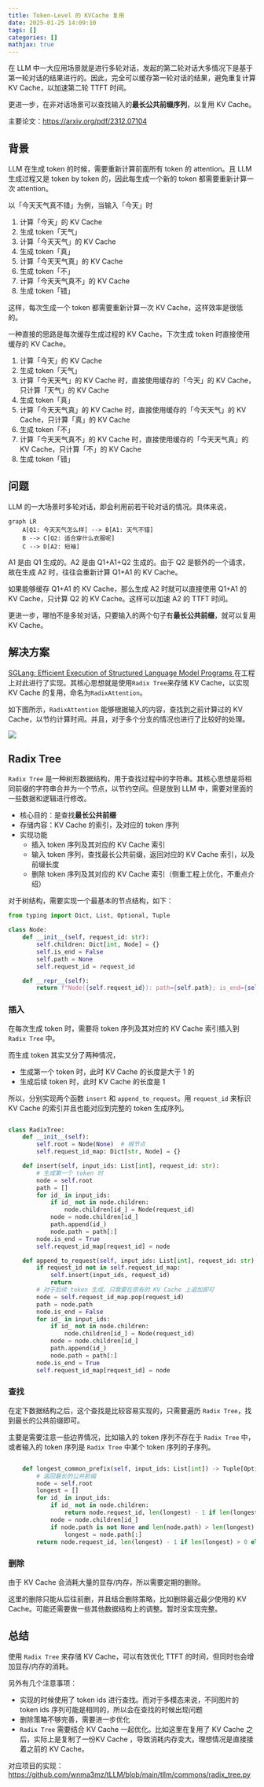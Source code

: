 ```yaml
---
title: Token-Level 的 KVCache 复用
date: 2025-01-25 14:09:10
tags: []
categories: []
mathjax: true
---
```


在 LLM 中一大应用场景就是进行多轮对话，发起的第二轮对话大多情况下是基于第一轮对话的结果进行的。因此，完全可以缓存第一轮对话的结果，避免重复计算 KV Cache，以加速第二轮 TTFT 时间。

更进一步，在非对话场景可以查找输入的**最长公共前缀序列**，以复用 KV Cache。

主要论文：https://arxiv.org/pdf/2312.07104

<!-- more -->

## 背景

LLM 在生成 token 的时候，需要重新计算前面所有 token 的 attention。且 LLM 生成过程又是 token by token 的，因此每生成一个新的 token 都需要重新计算一次 attention。

以「今天天气真不错」为例，当输入「今天」时

1. 计算「今天」的 KV Cache
2. 生成 token「天气」
3. 计算「今天天气」的 KV Cache
4. 生成 token「真」
5. 计算「今天天气真」的 KV Cache
6. 生成 token「不」
7. 计算「今天天气真不」的 KV Cache
8. 生成 token「错」

这样，每次生成一个 token 都需要重新计算一次 KV Cache，这样效率是很低的。

一种直接的思路是每次缓存生成过程的 KV Cache，下次生成 token 时直接使用缓存的 KV Cache。

1. 计算「今天」的 KV Cache
2. 生成 token「天气」
3. 计算「今天天气」的 KV Cache 时，直接使用缓存的「今天」的 KV Cache，只计算「天气」的 KV Cache
4. 生成 token「真」
5. 计算「今天天气真」的 KV Cache 时，直接使用缓存的「今天天气」的 KV Cache，只计算「真」的 KV Cache
6. 生成 token「不」
7. 计算「今天天气真不」的 KV Cache 时，直接使用缓存的「今天天气真」的 KV Cache，只计算「不」的 KV Cache
8. 生成 token「错」

## 问题

LLM 的一大场景时多轮对话，即会利用前若干轮对话的情况。具体来说，

```mermaid
graph LR
    A[Q1: 今天天气怎么样] --> B[A1: 天气不错]
    B --> C[Q2: 适合穿什么衣服呢]
    C --> D[A2: 短袖]
```

A1 是由 Q1 生成的。A2 是由 Q1+A1+Q2 生成的。由于 Q2 是额外的一个请求，故在生成 A2 时，往往会重新计算 Q1+A1 的 KV Cache。

如果能够缓存 Q1+A1 的 KV Cache，那么生成 A2 时就可以直接使用 Q1+A1 的 KV Cache，只计算 Q2 的 KV Cache。这样可以加速 A2 的 TTFT 时间。

更进一步，哪怕不是多轮对话，只要输入的两个句子有**最长公共前缀**，就可以复用 KV Cache。

## 解决方案

[SGLang: Efficient Execution of Structured Language Model Programs
](https://arxiv.org/pdf/2312.07104) 在工程上对此进行了实现。其核心思想就是使用`Radix Tree`来存储 KV Cache，以实现 KV Cache 的复用，命名为`RadixAttention`。

如下图所示，`RadixAttention` 能够根据输入的内容，查找到之前计算过的 KV Cache，以节约计算时间。并且，对于多个分支的情况也进行了比较好的处理。

![](https://raw.githubusercontent.com/wnma3mz/blog_posts/master/imgs/kvcache/1739091372419.png)

## Radix Tree

`Radix Tree` 是一种树形数据结构，用于查找过程中的字符串。其核心思想是将相同前缀的字符串合并为一个节点，以节约空间。但是放到 LLM 中，需要对里面的一些数据和逻辑进行修改。

- 核心目的：是查找**最长公共前缀**
- 存储内容：KV Cache 的索引，及对应的 token 序列
- 实现功能
    - 插入 token 序列及其对应的 KV Cache 索引
    - 输入 token 序列，查找最长公共前缀，返回对应的 KV Cache 索引，以及前缀长度
    - 删除 token 序列及其对应的 KV Cache 索引（侧重工程上优化，不重点介绍）

对于树结构，需要实现一个最基本的节点结构，如下：

```python
from typing import Dict, List, Optional, Tuple

class Node:
    def __init__(self, request_id: str):
        self.children: Dict[int, Node] = {}
        self.is_end = False
        self.path = None
        self.request_id = request_id

    def __repr__(self):
        return f"Node({self.request_id}): path={self.path}; is_end={self.is_end}"
```

### 插入

在每次生成 token 时，需要将 token 序列及其对应的 KV Cache 索引插入到 `Radix Tree` 中。

而生成 token 其实又分了两种情况，

- 生成第一个 token 时，此时 KV Cache 的长度是大于 1 的
- 生成后续 token 时，此时 KV Cache 的长度是 1

所以，分别实现两个函数 `insert` 和 `append_to_request`。用 `request_id` 来标识 KV Cache 的索引并且也能对应到完整的 token 生成序列。   

```python

class RadixTree:
    def __init__(self):
        self.root = Node(None)  # 根节点
        self.request_id_map: Dict[str, Node] = {}

    def insert(self, input_ids: List[int], request_id: str):
        # 生成第一个 token 时
        node = self.root
        path = []
        for id_ in input_ids:
            if id_ not in node.children:
                node.children[id_] = Node(request_id)
            node = node.children[id_]
            path.append(id_)
            node.path = path[:]
        node.is_end = True
        self.request_id_map[request_id] = node

    def append_to_request(self, input_ids: List[int], request_id: str):
        if request_id not in self.request_id_map:
            self.insert(input_ids, request_id)
            return
        # 对于后续 token 生成，只需要在原有的 KV Cache 上追加即可
        node = self.request_id_map.pop(request_id)
        path = node.path
        node.is_end = False
        for id_ in input_ids:
            if id_ not in node.children:
                node.children[id_] = Node(request_id)
            node = node.children[id_]
            path.append(id_)
            node.path = path[:]
        node.is_end = True
        self.request_id_map[request_id] = node        
```

### 查找

在定下数据结构之后，这个查找是比较容易实现的，只需要遍历 `Radix Tree`，找到最长的公共前缀即可。

主要是需要注意一些边界情况，比如输入的 token 序列不存在于 `Radix Tree` 中，或者输入的 token 序列是 `Radix Tree` 中某个 token 序列的子序列。

```python

    def longest_common_prefix(self, input_ids: List[int]) -> Tuple[Optional[str], int]:
        # 返回最长的公共前缀
        node = self.root
        longest = []
        for id_ in input_ids:
            if id_ not in node.children:
                return node.request_id, len(longest) - 1 if len(longest) > 0 else -1
            node = node.children[id_]
            if node.path is not None and len(node.path) > len(longest):
                longest = node.path[:]
        return node.request_id, len(longest) - 1 if len(longest) > 0 else -1
```

### 删除

由于 KV Cache 会消耗大量的显存/内存，所以需要定期的删除。

这里的删除只能从后往前删，并且结合删除策略，比如删除最近最少使用的 KV Cache。可能还需要做一些其他数据结构上的调整。暂时没实现完整。

## 总结

使用 `Radix Tree` 来存储 KV Cache，可以有效优化 TTFT 的时间，但同时也会增加显存/内存的消耗。

另外有几个注意事项：

- 实现的时候使用了 token ids 进行查找。而对于多模态来说，不同图片的 token ids 序列可能是相同的，所以会在查找的时候出现问题
- 删除策略不够完善，需要进一步优化
- `Radix Tree` 需要结合 KV Cache 一起优化。比如这里在复用了 KV Cache 之后，实际上是复制了一份KV Cache ，导致消耗内存变大。理想情况是直接接着之前的 KV Cache。

对应项目的实现：https://github.com/wnma3mz/tLLM/blob/main/tllm/commons/radix_tree.py

